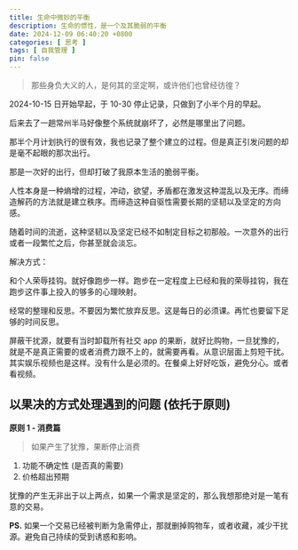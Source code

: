 ```yaml
---
title: 生命中微妙的平衡
description: 生命的惯性，是一个及其脆弱的平衡
date: 2024-12-09 06:40:20 +0800
categories: [ 思考 ]
tags: [ 自我管理 ]
pin: false
---
```


> 那些身负大义的人，是何其的坚定啊，或许他们也曾经彷徨？

2024-10-15 日开始早起，于 10-30 停止记录，只做到了小半个月的早起。

后来去了一趟常州半马好像整个系统就崩坏了，必然是哪里出了问题。

那半个月计划执行的很有效，我也记录了整个建立的过程。但是真正引发问题的却是毫不起眼的那次出行。

那是一次好的出行，但却打破了我原本生活的脆弱平衡。

人性本身是一种熵增的过程，冲动，欲望，矛盾都在激发这种混乱以及无序。而缔造解药的方法就是建立秩序。而缔造这种自驱性需要长期的坚韧以及坚定的方向感。

随着时间的流逝，这种坚韧以及坚定已经不如制定目标之初那般。一次意外的出行或者一段繁忙之后，你甚至就会淡忘。

解决方式：

和个人荣辱挂钩。就好像跑步一样。跑步在一定程度上已经和我的荣辱挂钩，我在跑步这件事上投入的够多的心理映射。

经常的整理和反思。不要因为繁忙放弃反思。这是每日的必须课。再忙也要留下足够的时间反思。

屏蔽干扰源，就要有当时卸载所有社交 app 的果断，就好比购物，一旦犹豫的，就是不是真正需要的或者消费力跟不上的，就需要再看。从意识层面上剪短干扰。其实娱乐视频也是这样。没有什么是必须的。在餐桌上好好吃饭，避免分心。或者看视频。

## 以果决的方式处理遇到的问题 (依托于原则)
**原则 1 - 消费篇**
> 如果产生了犹豫，果断停止消费
>

1. 功能不确定性 (是否真的需要)
2. 价格超出预期
   
犹豫的产生无非出于以上两点，如果一个需求是坚定的，那么我想那绝对是一笔有意的交易。

**PS.** 如果一个交易已经被判断为急需停止，那就删掉购物车，或者收藏，减少干扰源。避免自己持续的受到诱惑和影响。

